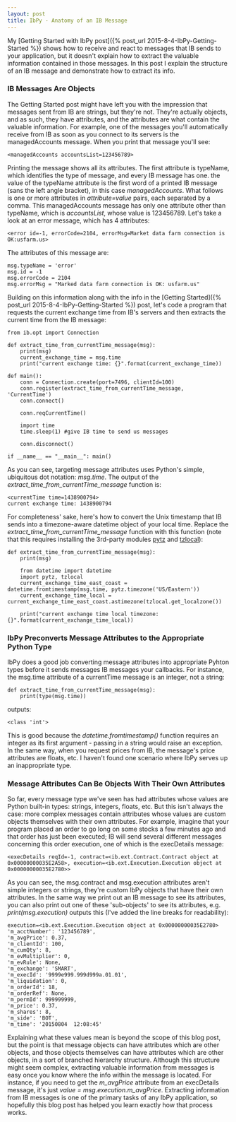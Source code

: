 ```yaml
---
layout: post
title: IbPy - Anatomy of an IB Message
---
```


My [Getting Started with IbPy post]({% post_url 2015-8-4-IbPy-Getting-Started %}) shows how to receive and react to messages that IB sends to your application, but it doesn't explain how to extract the valuable information contained in those messages. In this post I explain the structure of an IB message and demonstrate how to extract its info.

### IB Messages Are Objects

The Getting Started post might have left you with the impression that messages sent from IB are strings, but they're not. They're actually objects, and as such, they have attributes, and the attributes are what contain the valuable information. For example,  one of the messages you'll automatically receive from IB as soon as you connect to its servers is the managedAccounts message. When you print that message you'll see:

```
<managedAccounts accountsList=123456789>
```

Printing the message shows all its attributes. The first attribute is typeName, which identifies the type of message, and every IB message has one. the value of the typeName attribute is the first word of a printed IB message (sans the left angle bracket), in this case _managedAccounts_. What follows is one or more attributes in _attribute=value_ pairs, each separated by a comma. This managedAccounts message has only one attribute other than typeName, which is _accountsList_, whose value is 123456789. Let's take a look at an error message, which has 4 attributes:

```
<error id=-1, errorCode=2104, errorMsg=Market data farm connection is OK:usfarm.us>
```

The attributes of this message are:

```
msg.typeName = 'error'
msg.id = -1
msg.errorCode = 2104
msg.errorMsg = "Marked data farm connection is OK: usfarm.us"
```

Building on this information along with the info in the [Getting Started]({% post_url 2015-8-4-IbPy-Getting-Started %}) post, let's code a program that requests the current exchange time from IB's servers and then extracts the current time from the IB message:

```python3
from ib.opt import Connection

def extract_time_from_currentTime_message(msg):
    print(msg)
    current_exchange_time = msg.time
    print("current exchange time: {}".format(current_exchange_time))
    
def main():
    conn = Connection.create(port=7496, clientId=100)
    conn.register(extract_time_from_currentTime_message, 'CurrentTime')
    conn.connect()
    
    conn.reqCurrentTime()
    
    import time
    time.sleep(1) #give IB time to send us messages
    
    conn.disconnect()
    
if __name__ == "__main__": main()
```

As you can see, targeting message attributes uses Python's simple, ubiquitous dot notation: _msg.time_. The output of the _extract\_time\_from\_currentTime\_message_ function is:

```
<currentTime time=1438900794>
current exchange time: 1438900794
```

For completeness' sake, here's how to convert the Unix timestamp that IB sends into a timezone-aware datetime object of your local time. Replace the _extract\_time\_from\_currentTime\_message_ function with this function (note that this requires installing the 3rd-party modules [pytz](https://pypi.python.org/pypi/pytz/#downloads) and [tzlocal](https://pypi.python.org/pypi/tzlocal)):

```python3
def extract_time_from_currentTime_message(msg):
    print(msg)
    
    from datetime import datetime
    import pytz, tzlocal
    current_exchange_time_east_coast = datetime.fromtimestamp(msg.time, pytz.timezone('US/Eastern'))
    current_exchange_time_local = current_exchange_time_east_coast.astimezone(tzlocal.get_localzone())
    
    print("current exchange time local timezone: {}".format(current_exchange_time_local))

```

### IbPy Preconverts Message Attributes to the Appropriate Python Type

IbPy does a good job converting message attributes into appropriate Pyhton types before it sends messages IB messages your callbacks. For instance, the msg.time attribute of a currentTime message is an integer, not a string:

```python3
def extract_time_from_currentTime_message(msg):
    print(type(msg.time))
```

outputs:

```
<class 'int'>
```

This is good because the _datetime.fromtimestamp()_ function requires an integer as its first argument - passing in a string would raise an exception. In the same way, when you request prices from IB, the message's price attributes are floats, etc. I haven't found one scenario where IbPy serves up an inappropriate type.

### Message Attributes Can Be Objects With Their Own Attributes

So far, every message type we've seen has had attributes whose values are Python built-in types: strings, integers, floats, etc. But this isn't always the case: more complex messages contain attributes whose values are custom objects themselves with their own attributes. For example, imagine that your program placed an order to go long on some stocks a few minutes ago and that order has just been executed; IB will send several different messages concerning this order execution, one of which is the execDetails message:

```
<execDetails reqId=-1, contract=<ib.ext.Contract.Contract object at 0x00000000035E2A58>, execution=<ib.ext.Execution.Execution object at 0x00000000035E2780>>
```

As you can see, the msg.contract and msg.execution attributes aren't simple integers or strings, they're custom IbPy objects that have their own attributes. In the same way we print out an IB message to see its attributes, you can also print out one of these 'sub-objects' to see its attributes, e.g. _print(msg.execution)_ outputs this (I've added the line breaks for readability):

```
execution=<ib.ext.Execution.Execution object at 0x00000000035E2780>
'm_acctNumber': '123456789',
'm_avgPrice': 0.37,
'm_clientId': 100,
'm_cumQty': 8,
'm_evMultiplier': 0,
'm_evRule': None,
'm_exchange': 'SMART',
'm_execId': '9999e999.999d999a.01.01',
'm_liquidation': 0,
'm_orderId': 18,
'm_orderRef': None,
'm_permId': 999999999,
'm_price': 0.37,
'm_shares': 8,
'm_side': 'BOT',
'm_time': '20150804  12:08:45'
```

Explaining what these values mean is beyond the scope of this blog post, but the point is that message objects can have attributes which are other objects, and those objects themselves can have attributes which are other objects, in a sort of branched hierarchy structure. Although this structure might seem complex, extracting valuable information from messages is easy once you know where the info within the message is located. For instance, if you need to get the _m\_avgPrice_ attribute from an execDetails message, it's just _value = msg.execution.m\_avgPrice_. Extracting information from IB messages is one of the primary tasks of any IbPy application, so hopefully this blog post has helped you learn exactly how that process works.













